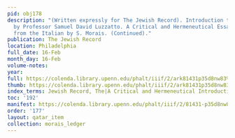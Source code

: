 ```yaml
---
pid: obj178
description: "(Written expressly for The Jewish Record). Introduction to the Pentateuch
  by Professor Samuel David Luzzatto. A Critical and Hermeneutical Essay. Translated
  from the Italian by S. Morais. (Continued)."
publication: The Jewish Record
location: Philadelphia
full_date: 16-Feb
month_day: 16-Feb
volume-notes:
year:
full: https://colenda.library.upenn.edu/phalt/iiif/2/ark81431p35d8nw83%2FSHA256E-s8000739--5b8fd578cbc0d57cb02630b6a86fadeea0cb27ce81dca99eba1e6b65658274e3.jpeg/full/3500,/0/default.jpg
thumb: https://colenda.library.upenn.edu/phalt/iiif/2/ark81431p35d8nw83%2FSHA256E-s8000739--5b8fd578cbc0d57cb02630b6a86fadeea0cb27ce81dca99eba1e6b65658274e3.jpeg/full/!200,200/0/default.jpg
index_terms: Jewish Record, The|A Critical and Hermeneutical Introduction to the Pentateuch
toc: '192'
manifest: https://colenda.library.upenn.edu/phalt/iiif/2/81431-p35d8nw83/manifest
order: '177'
layout: qatar_item
collection: morais_ledger
---
```

